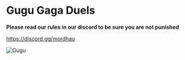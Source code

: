 # **Gugu Gaga Duels**
**Please read our rules in our discord to be sure you are not punished**

<a id="Hyperlink example - Mordhau Discord">https://discord.gg/mordhau</a>

![Gugu](https://roweflay.xyz/assets/gugu_gaga.png)
